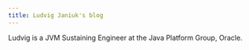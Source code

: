 ```yaml
---
title: Ludvig Janiuk's blog 
---
```


Ludvig is a JVM Sustaining Engineer at the Java Platform Group, Oracle.

